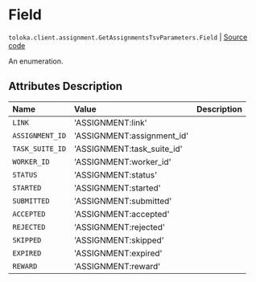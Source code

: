 # Field
`toloka.client.assignment.GetAssignmentsTsvParameters.Field` | [Source code](https://github.com/Toloka/toloka-kit/blob/v0.1.24/src/client/assignment.py#L134)

An enumeration.

## Attributes Description

| Name | Value | Description |
| :------| :-----------| :----------| 
`LINK`|'ASSIGNMENT:link'|<p></p>
`ASSIGNMENT_ID`|'ASSIGNMENT:assignment_id'|<p></p>
`TASK_SUITE_ID`|'ASSIGNMENT:task_suite_id'|<p></p>
`WORKER_ID`|'ASSIGNMENT:worker_id'|<p></p>
`STATUS`|'ASSIGNMENT:status'|<p></p>
`STARTED`|'ASSIGNMENT:started'|<p></p>
`SUBMITTED`|'ASSIGNMENT:submitted'|<p></p>
`ACCEPTED`|'ASSIGNMENT:accepted'|<p></p>
`REJECTED`|'ASSIGNMENT:rejected'|<p></p>
`SKIPPED`|'ASSIGNMENT:skipped'|<p></p>
`EXPIRED`|'ASSIGNMENT:expired'|<p></p>
`REWARD`|'ASSIGNMENT:reward'|<p></p>
